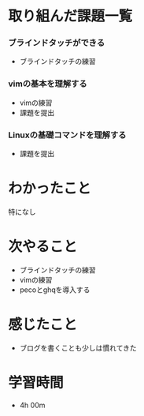 # 取り組んだ課題一覧
### ブラインドタッチができる
- ブラインドタッチの練習
  
### vimの基本を理解する
- vimの練習
- 課題を提出

### Linuxの基礎コマンドを理解する
- 課題を提出

# わかったこと
特になし



# 次やること
- ブラインドタッチの練習
- vimの練習
- pecoとghqを導入する



# 感じたこと
- ブログを書くことも少しは慣れてきた



# 学習時間
- 4h 00m
